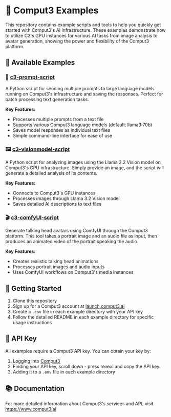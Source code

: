 # 🚀 Comput3 Examples

This repository contains example scripts and tools to help you quickly get started with Comput3's AI infrastructure. These examples demonstrate how to utilize C3's GPU instances for various AI tasks from image analysis to avatar generation, showing the power and flexibility of the Comput3 platform.

## 📂 Available Examples

### 🤖 [c3-prompt-script](./c3-prompt-script)
A Python script for sending multiple prompts to large language models running on Comput3's infrastructure and saving the responses. Perfect for batch processing text generation tasks.

**Key Features:**
- Processes multiple prompts from a text file
- Supports various Comput3 language models (default: llama3:70b)
- Saves model responses as individual text files
- Simple command-line interface for ease of use

### 🖼️ [c3-visionmodel-script](./c3-visionmodel-script)
A Python script for analyzing images using the Llama 3.2 Vision model on Comput3's GPU infrastructure. Simply provide an image, and the script will generate a detailed analysis of its contents.

**Key Features:**
- Connects to Comput3's GPU instances
- Processes images through Llama 3.2 Vision model
- Saves detailed AI descriptions to text files

### 🎬 [c3-comfyUI-script](./c3-comfyUI-script)
Generate talking head avatars using ComfyUI through the Comput3 platform. This tool takes a portrait image and an audio file as input, then produces an animated video of the portrait speaking the audio.

**Key Features:**
- Creates realistic talking head animations
- Processes portrait images and audio inputs
- Uses ComfyUI workflows on Comput3's media instances

## 🚀 Getting Started

1. Clone this repository
2. Sign up for a Comput3 account at [launch.comput3.ai](https://launch.comput3.ai)
3. Create a `.env` file in each example directory with your API key
4. Follow the detailed README in each example directory for specific usage instructions

## 🔑 API Key

All examples require a Comput3 API key. You can obtain your key by:
1. Logging into [Comput3](https://launch.comput3.ai/)
2. Finding your API key, scroll down - press reveal and copy the API key.
3. Adding it to a `.env` file in each example directory

## 📚 Documentation

For more detailed information about Comput3's services and API, visit  https://www.comput3.ai
